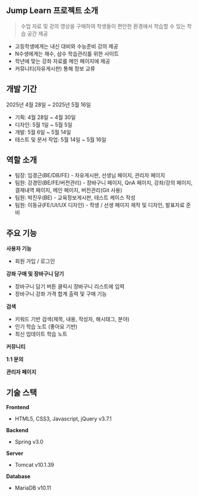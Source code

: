 
## Jump Learn 프로젝트 소개
> 수업 자료 및 강의 영상을 구매하여 학생들이 편안한 환경에서 학습할 수 있는 학습 공간 제공

- 고등학생에게는 내신 대비와 수능준비 강의 제공
- N수생에게는 재수, 삼수 학습관리를 위한 사이트
- 학년에 맞는 강좌 자료를 메인 페이지에 제공
- 커뮤니티(자유게시판) 통해 정보 교류

## 개발 기간
2025년 4월 28일 ~ 2025년 5월 16일
- 기획: 4월 28일 ~ 4월 30일
- 디자인: 5월 1일 ~ 5월 5일
- 개발: 5월 6일 ~ 5월 14일
- 테스트 및 문서 작업: 5월 14일 ~ 5월 16일

## 역할 소개
- 팀장: 임경근(BE/DB/FE) - 자유게시판, 선생님 페이지, 관리자 페이지
- 팀원: 강경민(BE/FE/버전관리) - 장바구니 페이지, QnA 페이지, 강좌/강의 페이지, 결제내역 페이지, 메인 페이지, 버전관리(Git 사용)
- 팀원: 박진우(BE) - 교육정보게시판, 테스트 케이스 작성
- 팀원: 이동규(FE/UI/UX 디자인) - 학생 / 선생 페이지 제작 및 디자인, 발표자료 준비

## 주요 기능
**사용자 기능**
- 회원 가입 / 로그인

**강좌 구매 및 장바구니 담기**
- 장바구니 담기 버튼 클릭시 장바구니 리스트에 입력
- 장바구니 강좌 가격 합계 출력 및 구매 기능

**검색**
- 키워드 기반 검색(제목, 내용, 작성자, 해시태그, 분야)
- 인기 학습 노트 (좋아요 기반)
- 최신 업데이트 학습 노트

**커뮤니티**

**1:1 문의**

**관리자 페이지**

## 기술 스택
**Frontend**
- HTML5, CSS3, Javascript, jQuery v3.7.1

**Backend**
- Spring v3.0

**Server**
- Tomcat v10.1.39

**Database**
- MariaDB v10.11

